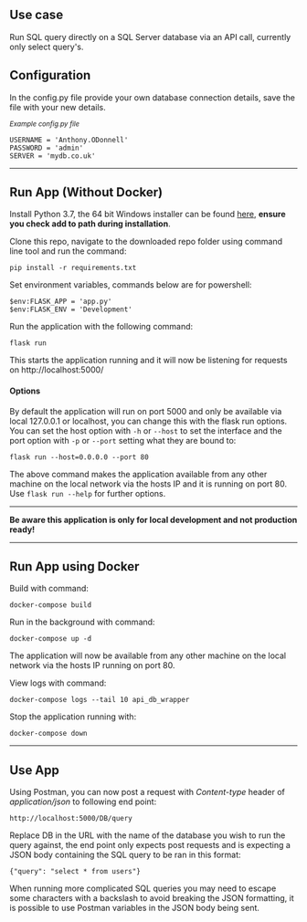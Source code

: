 ## Use case
Run SQL query directly on a SQL Server database via an API call, currently only select query's.

## Configuration
In the config<i></i>.py file provide your own database connection details, save the file with your new details.

<sup>*Example config<i></i>.py file*</sup>

    USERNAME = 'Anthony.ODonnell'
    PASSWORD = 'admin'
    SERVER = 'mydb.co.uk'
    

------------


## Run App (Without Docker)
Install Python 3.7, the 64 bit Windows installer can be found [here](https://www.python.org/downloads/release/python-377/), **ensure you check add to path during installation**.

Clone this repo, navigate to the downloaded repo folder using command line tool and run the command:
```
pip install -r requirements.txt
```
Set environment variables, commands below are for powershell:
```
$env:FLASK_APP = 'app.py'
$env:FLASK_ENV = 'Development'
```
 
Run the application with the following command:
```
flask run
```
This starts the application running and it will now be listening for requests on http://localhost:5000/

#### Options
By default the application will run on port 5000 and only be available via local 127.0.0.1 or localhost, you can change this with the flask run options.
You can set the host option with `-h` or `--host` to set the interface and the port option with `-p` or `--port` setting what they are bound to:
```
flask run --host=0.0.0.0 --port 80
```
The above command makes the application available  from any other machine on the local network via the hosts IP and it is running on port 80.
Use `flask run --help` for further options.

------------

**Be aware this application is only for local development and not production ready!**

------------



## Run App using Docker
Build with command:
```
docker-compose build
```
Run in the background with command:
```
docker-compose up -d
```
The application will now be available from any other machine on the local network via the hosts IP running on port 80.

View logs with command:
```
docker-compose logs --tail 10 api_db_wrapper
```

Stop the application running with:
```
docker-compose down
```

------------


## Use App
Using Postman, you can now post a request with *Content-type* header of *application/json* to following end point:

    http://localhost:5000/DB/query

Replace DB in the URL with the name of the database you wish to run the query against, the end point only expects post requests and is expecting a JSON body containing the SQL query to be ran in this format:

    {"query": "select * from users"}
    
When running more complicated SQL queries you may need to escape some characters with a backslash to avoid breaking the JSON formatting, it is possible to use Postman variables in the JSON body being sent.